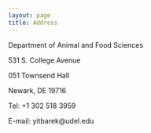 ```yaml
---
layout: page
title: Address
---
```

<p>Department of Animal and Food Sciences<br>
<p>531 S. College Avenue<br>
<p>051 Townsend Hall<br>
<p>Newark, DE 19716<br>
<p>Tel: +1 302 518 3959<br>
<p>E-mail: yitbarek@udel.edu<br> 
